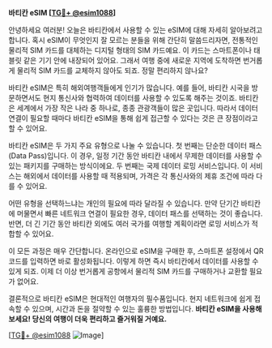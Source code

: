 **바티칸 eSIM [[TG💪+ @esim1088](https://t.me/s/esim1088)]**

안녕하세요 여러분! 오늘은 바티칸에서 사용할 수 있는 eSIM에 대해 자세히 알아보려고 합니다. 혹시 eSIM이 무엇인지 잘 모르는 분들을 위해 간단히 말씀드리자면, 전통적인 물리적 SIM 카드를 대체하는 디지털 형태의 SIM 카드예요. 이 카드는 스마트폰이나 태블릿 같은 기기 안에 내장되어 있어요. 그래서 여행 중에 새로운 지역에 도착하면 번거롭게 물리적 SIM 카드를 교체하지 않아도 되죠. 정말 편리하지 않나요?

바티칸 eSIM은 특히 해외여행객들에게 인기가 많습니다. 예를 들어, 바티칸 시국을 방문하면서도 현지 통신사와 협력하여 데이터를 사용할 수 있도록 해주는 것이죠. 바티칸은 세계에서 가장 작은 나라 중 하나로, 종종 관광객들이 많은 곳입니다. 따라서 데이터 연결이 필요할 때마다 바티칸 eSIM을 통해 쉽게 접근할 수 있다는 것은 큰 장점이라고 할 수 있어요.

바티칸 eSIM은 두 가지 주요 유형으로 나눌 수 있습니다. 첫 번째는 단순한 데이터 패스(Data Pass)입니다. 이 경우, 일정 기간 동안 바티칸 내에서 무제한 데이터를 사용할 수 있는 패키지를 구매하는 방식이에요. 두 번째는 국제 데이터 로밍 서비스입니다. 이 서비스는 해외에서 데이터를 사용할 때 적용되며, 가격은 각 통신사와의 제휴 조건에 따라 다를 수 있어요.

어떤 유형을 선택하느냐는 개인의 필요에 따라 달라질 수 있습니다. 만약 단기간 바티칸에 머물면서 빠른 네트워크 연결이 필요한 경우, 데이터 패스를 선택하는 것이 좋습니다. 반면, 더 긴 기간 동안 바티칸 외에도 여러 국가를 여행할 계획이라면 로밍 서비스가 적합할 수 있어요.

이 모든 과정은 매우 간단합니다. 온라인으로 eSIM을 구매한 후, 스마트폰 설정에서 QR 코드를 입력하면 바로 활성화됩니다. 이렇게 하면 즉시 바티칸에서 데이터를 사용할 수 있게 되죠. 이제 더 이상 번거롭게 공항에서 물리적 SIM 카드를 구매하거나 교환할 필요가 없어요.

결론적으로 바티칸 eSIM은 현대적인 여행자의 필수품입니다. 현지 네트워크에 쉽게 접속할 수 있으며, 시간과 돈을 절약할 수 있는 훌륭한 방법입니다. **바티칸 eSIM을 사용해 보세요! 당신의 여행이 더욱 편리하고 즐거워질 거예요.**

[[TG💪+ @esim1088](https://t.me/s/esim1088) ![Image](https://i.postimg.cc/Y0z9fWf4/image.png)]